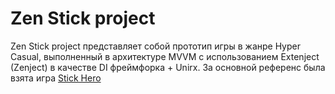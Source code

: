 # Zen Stick project
Zen Stick project представляет собой прототип игры в жанре Hyper Casual, выполненный в архитектуре MVVM c использованием Extenject (Zenject) в качестве DI фреймфорка + Unirx. За основной референс была взята игра  [Stick Hero](https://apps.apple.com/ru/app/stick-hero/id918338898) 

